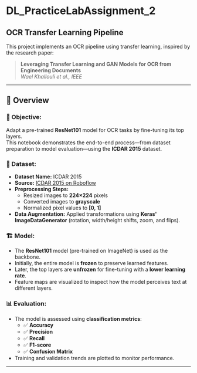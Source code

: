 # DL_PracticeLabAssignment_2

## OCR Transfer Learning Pipeline

This project implements an OCR pipeline using transfer learning, inspired by the research paper:

> **Leveraging Transfer Learning and GAN Models for OCR from Engineering Documents**  
> *Wael Khallouli et al., IEEE*

---

## 📌 Overview

### 🎯 Objective:
Adapt a pre-trained **ResNet101** model for OCR tasks by fine-tuning its top layers.  
This notebook demonstrates the end-to-end process—from dataset preparation to model evaluation—using the **ICDAR 2015** dataset.

### 📂 Dataset:
- **Dataset Name:** ICDAR 2015  
- **Source:** [ICDAR 2015 on Roboflow](https://universe.roboflow.com/jeevan-m/icdar-2015/browse?queryText=&pageSize=50&startingIndex=0&browseQuery=true)  
- **Preprocessing Steps:**
  - Resized images to **224×224** pixels
  - Converted images to **grayscale**
  - Normalized pixel values to **[0, 1]**
- **Data Augmentation:** Applied transformations using **Keras' ImageDataGenerator** (rotation, width/height shifts, zoom, and flips).

### 🏗️ Model:
- The **ResNet101** model (pre-trained on ImageNet) is used as the backbone.
- Initially, the entire model is **frozen** to preserve learned features.
- Later, the top layers are **unfrozen** for fine-tuning with a **lower learning rate**.
- Feature maps are visualized to inspect how the model perceives text at different layers.

### 📊 Evaluation:
- The model is assessed using **classification metrics**:
  - ✅ **Accuracy**
  - ✅ **Precision**
  - ✅ **Recall**
  - ✅ **F1-score**
  - ✅ **Confusion Matrix**
- Training and validation trends are plotted to monitor performance.

---


